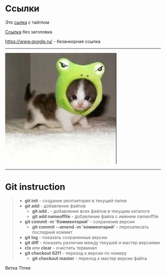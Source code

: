 # Ссылки

Это [cылка](https://www.google.ru/ "Google") с тайтлом

[Ссылка](https://www.google.ru/) без заголовка

https://www.google.ru/ - безанкорная ссылка

---

![Кит](CDxrVzLKuusf8ftqS44iad1OIm2_nHqitOqoG9iCyBEBPFLcMccR5-ZdiyIQX7q-PbhnxpFPir_kMmAhTFYJIf07.jpg)

---

# Git instruction

>- **git init** - создание реопзитория в текущей папке
>- **git add** - добавление файлов 
>   - **git add .** - добавление всех файлов в текущем каталоге
>   - **git add nameoffile** - добавление файла с именем nameoffile
>- **git commit -m 'Комментарий'** - сохранение версии
>   - **git commit --amend -m 'комментарий'** - перезаписать последний коммит
>- **git log** - показать сохраненные версии
>- **git diff** - показать различия между текушей и мастер версиями
>- **cls** или **clear** - очистить терминал
>- **git checkout 62f1** - переход к версии по номеру
>   - **git checkout master** - переход к мастер версии файла





Ветка Three

